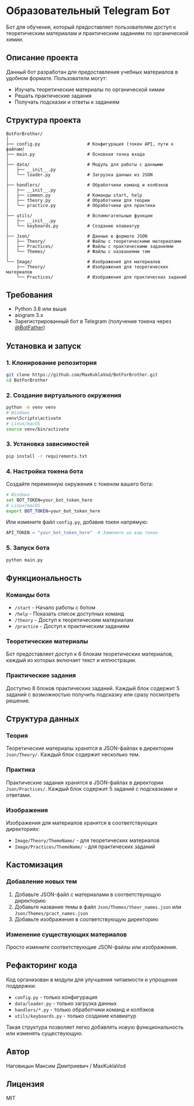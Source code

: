 # Образовательный Telegram Бот

Бот для обучения, который предоставляет пользователям доступ к теоретическим материалам и практическим заданиям по органической химии.

## Описание проекта

Данный бот разработан для предоставления учебных материалов в удобном формате. Пользователи могут:
- Изучать теоретические материалы по органической химии
- Решать практические задания
- Получать подсказки и ответы к заданиям

## Структура проекта

```
BotForBrother/
│
├── config.py                  # Конфигурация (токен API, пути к файлам)
├── main.py                    # Основная точка входа
│
├── data/                      # Модуль для работы с данными
│   ├── __init__.py
│   └── loader.py              # Загрузка данных из JSON
│
├── handlers/                  # Обработчики команд и колбэков
│   ├── __init__.py
│   ├── common.py              # Команды start, help
│   ├── theory.py              # Обработчики для теории
│   └── practice.py            # Обработчики для практики
│
├── utils/                     # Вспомогательные функции
│   ├── __init__.py
│   └── keyboards.py           # Создание клавиатур
│
├── Json/                      # Данные в формате JSON
│   ├── Theory/                # Файлы с теоретическими материалами
│   ├── Practices/             # Файлы с практическими заданиями
│   └── Themes/                # Файлы с названиями тем
│
└── Image/                     # Изображения для материалов
    ├── Theory/                # Изображения для теоретических материалов
    └── Practices/             # Изображения для практических заданий
```

## Требования

- Python 3.8 или выше
- aiogram 3.x
- Зарегистрированный бот в Telegram (получение токена через [@BotFather](https://t.me/BotFather))

## Установка и запуск

### 1. Клонирование репозитория

```bash
git clone https://github.com/MaxKuklaVod/BotForBrother.git
cd BotForBrother
```

### 2. Создание виртуального окружения

```bash
python -m venv venv
# Windows
venv\Scripts\activate
# Linux/macOS
source venv/bin/activate
```

### 3. Установка зависимостей

```bash
pip install -r requirements.txt
```

### 4. Настройка токена бота

Создайте переменную окружения с токеном вашего бота:

```bash
# Windows
set BOT_TOKEN=your_bot_token_here
# Linux/macOS
export BOT_TOKEN=your_bot_token_here
```

Или измените файл `config.py`, добавив токен напрямую:

```python
API_TOKEN = "your_bot_token_here"  # Замените на ваш токен
```

### 5. Запуск бота

```bash
python main.py
```

## Функциональность

### Команды бота

- `/start` - Начало работы с ботом
- `/help` - Показать список доступных команд
- `/theory` - Доступ к теоретическим материалам
- `/practice` - Доступ к практическим заданиям

### Теоретические материалы

Бот предоставляет доступ к 6 блокам теоретических материалов, каждый из которых включает текст и иллюстрации.

### Практические задания

Доступно 8 блоков практических заданий. Каждый блок содержит 5 заданий с возможностью получить подсказку или сразу посмотреть решение.

## Структура данных

### Теория

Теоретические материалы хранятся в JSON-файлах в директории `Json/Theory/`. Каждый блок содержит несколько тем.

### Практика

Практические задания хранятся в JSON-файлах в директории `Json/Practices/`. Каждый блок содержит 5 заданий с подсказками и ответами.

### Изображения

Изображения для материалов хранятся в соответствующих директориях:
- `Image/Theory/ThemeName/` - для теоретических материалов
- `Image/Practices/ThemeName/` - для практических заданий

## Кастомизация

### Добавление новых тем

1. Добавьте JSON-файл с материалами в соответствующую директорию
2. Добавьте название темы в файл `Json/Themes/theor_names.json` или `Json/Themes/pract_names.json`
3. Добавьте изображения в соответствующую директорию

### Изменение существующих материалов

Просто измените соответствующие JSON-файлы или изображения.

## Рефакторинг кода

Код организован в модули для улучшения читаемости и упрощения поддержки:
- `config.py` - только конфигурация
- `data/loader.py` - только загрузка данных
- `handlers/*.py` - только обработчики команд и колбэков
- `utils/keyboards.py` - только создание клавиатур

Такая структура позволяет легко добавлять новую функциональность или изменять существующую.

## Автор

Наговицын Максим Дмитриевич / MaxKuklaVod

## Лицензия

MIT

